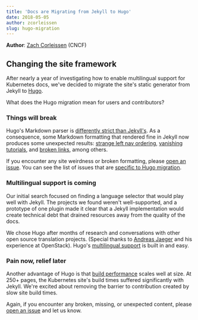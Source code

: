 ```yaml
---
title: 'Docs are Migrating from Jekyll to Hugo'
date: 2018-05-05
author: zcorleissen
slug: hugo-migration
---
```

**Author**: [Zach Corleissen](https://www.cncf.io/people/staff/) (CNCF)

## Changing the site framework

After nearly a year of investigating how to enable multilingual support for Kubernetes docs, we've decided to migrate the site's static generator from Jekyll to [Hugo](https://gohugo.io/).

What does the Hugo migration mean for users and contributors?

### Things will break

Hugo's Markdown parser is [differently strict than Jekyll's](https://gohugo.io/getting-started/configuration/#configure-blackfriday). As a consequence, some Markdown formatting that rendered fine in Jekyll now produces some unexpected results: [strange left nav ordering](https://github.com/kubernetes/website/issues/8258), [vanishing tutorials](https://github.com/kubernetes/website/issues/8247), and [broken links](https://github.com/kubernetes/website/issues/8246), among others.

If you encounter any site weirdness or broken formatting, please [open an issue](https://github.com/kubernetes/website/issues/new). You can see the list of issues that are [specific to Hugo migration](https://github.com/kubernetes/website/issues?q=is%3Aissue+is%3Aopen+Hugo+label%3A%22Needs+Docs+Review%22).

### Multilingual support is coming

Our initial search focused on finding a language selector that would play well with Jekyll. The projects we found weren't well-supported, and a prototype of one plugin made it clear that a Jekyll implementation would create technical debt that drained resources away from the quality of the docs.

We chose Hugo after months of research and conversations with other open source translation projects. (Special thanks to [Andreas Jaeger](https://twitter.com/jaegerandi?lang=da) and his experience at OpenStack). Hugo's [multilingual support](https://gohugo.io/content-management/multilingual/) is built in and easy.

### Pain now, relief later

Another advantage of Hugo is that [build performance](https://gohugo.io/troubleshooting/build-performance/) scales well at size. At 250+ pages, the Kubernetes site's build times suffered significantly with Jekyll. We're excited about removing the barrier to contribution created by slow site build times.

Again, if you encounter any broken, missing, or unexpected content, please [open an issue](https://github.com/kubernetes/website/issues/new) and let us know.
